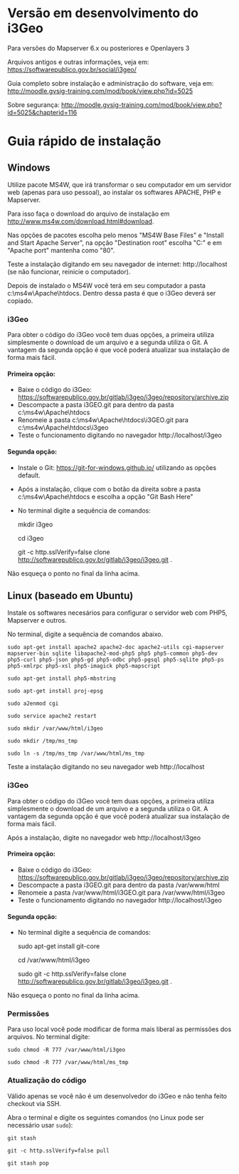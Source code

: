 # Versão em desenvolvimento do i3Geo

Para versões do Mapserver 6.x ou posteriores e Openlayers 3

Arquivos antigos e outras informações, veja em: https://softwarepublico.gov.br/social/i3geo/

Guia completo sobre instalação e administração do software, veja em: http://moodle.gvsig-training.com/mod/book/view.php?id=5025

Sobre segurança: http://moodle.gvsig-training.com/mod/book/view.php?id=5025&chapterid=116

# Guia rápido de instalação

## Windows

Utilize pacote MS4W, que irá transformar o seu computador em um servidor web (apenas para uso pessoal), ao instalar os softwares APACHE, PHP e Mapserver.

Para isso faça o download do arquivo de instalação em http://www.ms4w.com/download.html#download.

Nas opções de pacotes escolha pelo menos "MS4W Base Files" e "Install and Start Apache Server", na opção "Destination root" escolha "C:\" e em "Apache port" mantenha como "80".

Teste a instalação digitando em seu navegador de internet: http://localhost (se não funcionar, reinicie o computador).

Depois de instalado o MS4W você terá em seu computador a pasta c:\ms4w\Apache\htdocs. Dentro dessa pasta é que o i3Geo deverá ser copiado.

### i3Geo

Para obter o código do i3Geo você tem duas opções, a primeira utiliza simplesmente o download de um arquivo e a segunda utiliza o Git. A vantagem da segunda opção é que você poderá atualizar sua instalação de forma mais fácil.

#### Primeira opção:

* Baixe o código do i3Geo: https://softwarepublico.gov.br/gitlab/i3geo/i3geo/repository/archive.zip
* Descompacte a pasta i3GEO.git para dentro da pasta c:\ms4w\Apache\htdocs
* Renomeie a pasta c:\ms4w\Apache\htdocs\i3GEO.git para c:\ms4w\Apache\htdocs\i3geo
* Teste o funcionamento digitando no navegador http://localhost/i3geo

#### Segunda opção:

* Instale o Git: https://git-for-windows.github.io/ utilizando as opções default.
* Após a instalação, clique com o botão da direita sobre a pasta c:\ms4w\Apache\htdocs e escolha a opção "Git Bash Here"
* No terminal digite a sequência de comandos:

	mkdir i3geo

	cd i3geo

	git -c http.sslVerify=false clone http://softwarepublico.gov.br/gitlab/i3geo/i3geo.git .

Não esqueça o ponto no final da linha acima.

## Linux (baseado em Ubuntu)

Instale os softwares necesários para configurar o servidor web com PHP5, Mapserver e outros.

No terminal, digite a sequência de comandos abaixo.

	sudo apt-get install apache2 apache2-doc apache2-utils cgi-mapserver mapserver-bin sqlite libapache2-mod-php5 php5 php5-common php5-dev php5-curl php5-json php5-gd php5-odbc php5-pgsql php5-sqlite php5-ps php5-xmlrpc php5-xsl php5-imagick php5-mapscript

	sudo apt-get install php5-mbstring

	sudo apt-get install proj-epsg

	sudo a2enmod cgi

	sudo service apache2 restart

	sudo mkdir /var/www/html/i3geo

	sudo mkdir /tmp/ms_tmp

	sudo ln -s /tmp/ms_tmp /var/www/html/ms_tmp

Teste a instalação digitando no seu navegador web http://localhost

### i3Geo

Para obter o código do i3Geo você tem duas opções, a primeira utiliza simplesmente o download de um arquivo e a segunda utiliza o Git. A vantagem da segunda opção é que você poderá atualizar sua instalação de forma mais fácil.

Após a instalação, digite no navegador web http://localhost/i3geo

#### Primeira opção:

* Baixe o código do i3Geo: https://softwarepublico.gov.br/gitlab/i3geo/i3geo/repository/archive.zip
* Descompacte a pasta i3GEO.git para dentro da pasta /var/www/html
* Renomeie a pasta /var/www/html/i3GEO.git para /var/www/html/i3geo
* Teste o funcionamento digitando no navegador http://localhost/i3geo

#### Segunda opção:

* No terminal digite a sequência de comandos:

	sudo apt-get install git-core

	cd /var/www/html/i3geo

	sudo git -c http.sslVerify=false clone http://softwarepublico.gov.br/gitlab/i3geo/i3geo.git .

Não esqueça o ponto no final da linha acima.

### Permissões

Para uso local você pode modificar de forma mais liberal as permissões dos arquivos. No terminal digite:

	sudo chmod -R 777 /var/www/html/i3geo

	sudo chmod -R 777 /var/www/html/ms_tmp

### Atualização do código

Válido apenas se você não é um desenvolvedor do i3Geo e não tenha feito checkout via SSH.

Abra o terminal e digite os seguintes comandos (no Linux pode ser necessário usar `sudo`):

	git stash

	git -c http.sslVerify=false pull

	git stash pop
